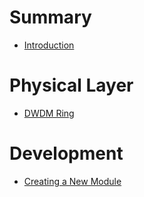 # Summary
- [Introduction](README.md)

# Physical Layer
- [DWDM Ring](dwdm-ring/README.md)

# Development
- [Creating a New Module](modules/README.md) 